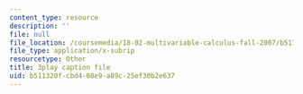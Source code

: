 ```yaml
---
content_type: resource
description: ''
file: null
file_location: /coursemedia/18-02-multivariable-calculus-fall-2007/b511320fcbd408e9a89c25ef30b2e637_PnPIqh7Frlw.srt
file_type: application/x-subrip
resourcetype: Other
title: 3play caption file
uid: b511320f-cbd4-08e9-a89c-25ef30b2e637
---
```

